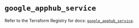 # `google_apphub_service`

Refer to the Terraform Registry for docs: [`google_apphub_service`](https://registry.terraform.io/providers/hashicorp/google/6.30.0/docs/resources/apphub_service).

